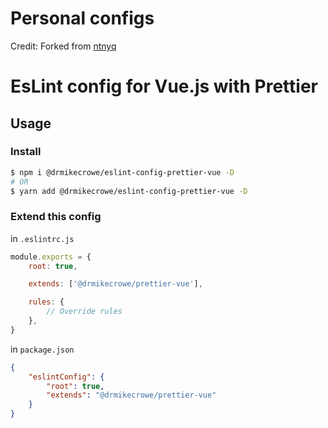 # Personal configs

Credit:  Forked from [ntnyq](https://github.com/ntnyq/configs)

# EsLint config for Vue.js with Prettier

## Usage

### Install

```bash
$ npm i @drmikecrowe/eslint-config-prettier-vue -D
# OR
$ yarn add @drmikecrowe/eslint-config-prettier-vue -D
```

### Extend this config

in `.eslintrc.js`

```js
module.exports = {
    root: true,

    extends: ['@drmikecrowe/prettier-vue'],

    rules: {
        // Override rules
    },
}
```

in `package.json`

```json
{
    "eslintConfig": {
        "root": true,
        "extends": "@drmikecrowe/prettier-vue"
    }
}
```
